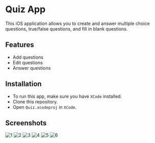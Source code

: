 # Quiz App

This iOS application allows you to create and answer multiple choice questions, true/false questions, and fill in blank questions.

## Features

- Add questions
- Edit questions
- Answer questions

## Installation

- To run this app, make sure you have `XCode` installed.
- Clone this repository.
- Open `Quiz.xcodeproj` in `XCode`.

## Screenshots

![1](https://github.com/k-akzw/Quiz/assets/114431999/47eb473c-18d5-4f8a-b0d7-521e173f1ed8)
![2](https://github.com/k-akzw/Quiz/assets/114431999/51cf1396-ce19-4fed-99e5-a8bb41020f84)
![3](https://github.com/k-akzw/Quiz/assets/114431999/00bdc1d4-10ed-443f-ae7f-0af40fa631e1)
![4](https://github.com/k-akzw/Quiz/assets/114431999/b6a0725c-2bfa-4b30-a866-e0700eb573d7)
![5](https://github.com/k-akzw/Quiz/assets/114431999/008bf459-12f2-4288-a17f-5e424893eebe)
![6](https://github.com/k-akzw/Quiz/assets/114431999/1a3a766c-b3df-450e-9f57-c686c172241f)
